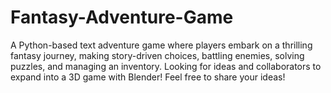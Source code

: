 # Fantasy-Adventure-Game
A Python-based text adventure game where players embark on a thrilling fantasy journey, making story-driven choices, battling enemies, solving puzzles, and managing an inventory. Looking for ideas and collaborators to expand into a 3D game with Blender! Feel free to share your ideas!
